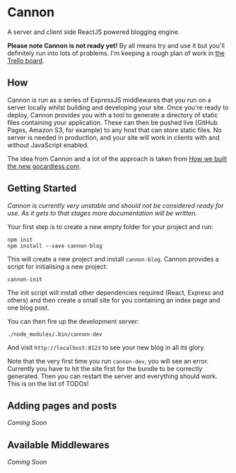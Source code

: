 # Cannon

A server and client side ReactJS powered blogging engine.

__Please note Cannon is not ready yet!__ By all means try and use it but you'll definitely run into lots of problems. I'm keeping a rough plan of work in [the Trello board](https://trello.com/b/WEvG2GLt/cannon).

## How

Cannon is run as a series of ExpressJS middlewares that you run on a server
locally whilst building and developing your site. Once you're ready to deploy,
Cannon provides you with a tool to generate a directory of static files
containing your application. These can then be pushed live (GitHub Pages, Amazon
S3, for example) to any host that can store static files. No server is needed in
production, and your site will work in clients with and without JavaScript
enabled.

The idea from Cannon and a lot of the approach is taken from [How we built the
new
gocardless.com](https://gocardless.com/blog/how-we-built-the-new-gocardless.com/).

## Getting Started

_Cannon is currently very unstable and should not be considered ready for use. As
it gets to that stages more documentation will be written._

Your first step is to create a new empty folder for your project and run:

```
npm init
npm install --save cannon-blog
```

This will create a new project and install `cannon-blog`. Cannon provides a
script for initialising a new project:

```
cannon-init
```

The init script will install other dependencies required (React, Express and
others) and then create a small site for you containing an index page and one
blog post.

You can then fire up the development server:

```
./node_modules/.bin/cannon-dev
```

And visit `http://localhost:8123` to see your new blog in all its glory.

Note that the very first time you run `cannon-dev`, you will see an error. Currently you have to hit the site first for the bundle to be correctly generated. Then you can restart the server and everything should work. This is on the list of TODOs!

## Adding pages and posts

_Coming Soon_


## Available Middlewares

_Coming Soon_
